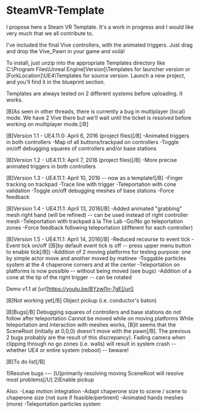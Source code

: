 ﻿# SteamVR-Template
I propose here a Steam VR Template. It's a work in progress and I would like very much that we all contribute to.

I've included the final Vive controllers, with the animated triggers. Just drag and drop the Vive_Pawn in your game and voilà!

To install, just unzip into the appropriate Templates directory like C:\Program Files\Unreal Engine[Version]\Templates for launcher version or 	[ForkLocation]\UE4\Templates for source version. Launch a new project, and you'll find it in the blueprint section.

Templates are always tested on 2 different systems before uploading. It works.

[B]As seen in other threads, there is currently a bug in multiplayer (local) mode. We have 2 Vive there but we'll wait until the ticket is resolved before working on multiplayer mode.[/B]

[B]Version 1.1 - UE4.11.0: April 6, 2016 (project files)[/B]
-Animated triggers in both controllers
-Map of all buttons/trackpad on controllers
-Toggle on/off debugging squares of controllers and/or base stations

[B]Version 1.2 - UE4.11.1: April 7, 2016 (project files)[/B]
-More precise animated triggers in both controllers

[B]Version 1.3 - UE4.11.1: April 10, 2016 -- now as a template![/B]
-Finger tracking on trackpad
-Trace line with trigger
-Teleportation with cone validation
-Toggle on/off debugging meshes of base stations
-Force feedback

[B]Version 1.4 - UE4.11.1: April 13, 2016[/B]
-Added animated "grabbing" mesh right hand (will be refined) -- can be used instead of right controller mesh
-Teleportation with trackpad à la The Lab
-Go/No go teleportation zones
-Force feedback following teleportation (different for each controller)

[B]Version 1.5 - UE4.11.1: April 14, 2016[/B]
-Reduced recourse to event tick
-Event tick on/off ([B]by default event tick is off -- press upper menu button to enable tick[/B])
-Addition of 2 moving platforms for testing purpose: one by simple actor move and another moved by matinee
-Toggable particles system at the 4 chaperone corners and at the center
-Teleportation on platforms is now possible -- without being moved (see bugs)
-Addition of a cone at the tip of the right trigger -- can be rotated

Demo v1.1 at [url]https://youtu.be/BYzwl1n-7gE[/url] 

[B]Not working yet[/B]
Object pickup (i.e. conductor's baton)

[B]Bugs[/B]
Debugging squares of controllers and base stations do not follow after teleportation
Cannot be moved while on moving platforms
While teleportation and interaction with meshes works, [B]it seems that the SceneRoot (initially at 0,0,0) doesn't move with the pawn[/B]. The previous 2 bugs probably are the result of this discrepancy).
Fading camera when clipping through no go zones (i.e. walls) will result in system crash -- whether UE4 or entire system (reboot) -- beware!

[B]To do list[/B]

1)Resolve bugs --- [U]primarily resolving moving SceneRoot will resolve most problems[/U]
2)Enable pickup

Also:
-Leap motion integration
-Adapt chaperone size to scene / scene to chaperone size (not sure if feasible/pertinent)
-Animated hands meshes (more)
-Teleportation particles system
